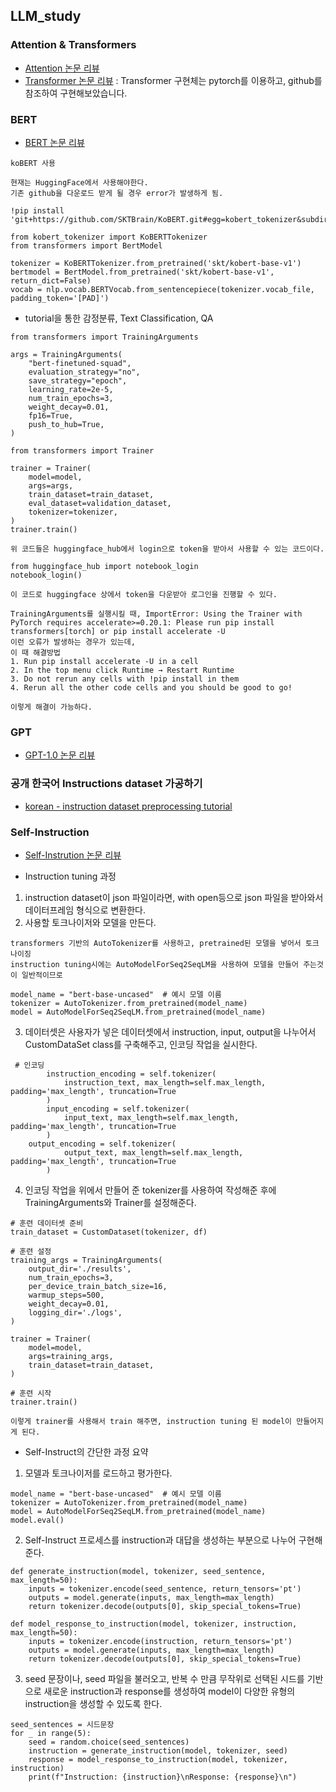 ## LLM_study

### Attention & Transformers
- [Attention 논문 리뷰](https://pred0771.tistory.com/212)
- [Transformer 논문 리뷰](https://pred0771.tistory.com/213) : Transformer 구현체는 pytorch를 이용하고, github를 참조하여 구현해보았습니다.

### BERT
- [BERT 논문 리뷰](https://pred0771.tistory.com/215)
```
koBERT 사용

현재는 HuggingFace에서 사용해야한다.
기존 github을 다운로드 받게 될 경우 error가 발생하게 됨.

!pip install 'git+https://github.com/SKTBrain/KoBERT.git#egg=kobert_tokenizer&subdirectory=kobert_hf'

from kobert_tokenizer import KoBERTTokenizer
from transformers import BertModel

tokenizer = KoBERTTokenizer.from_pretrained('skt/kobert-base-v1')
bertmodel = BertModel.from_pretrained('skt/kobert-base-v1', return_dict=False)
vocab = nlp.vocab.BERTVocab.from_sentencepiece(tokenizer.vocab_file, padding_token='[PAD]')
```
- tutorial을 통한 감정분류, Text Classification, QA
```
from transformers import TrainingArguments

args = TrainingArguments(
    "bert-finetuned-squad",
    evaluation_strategy="no",
    save_strategy="epoch",
    learning_rate=2e-5,
    num_train_epochs=3,
    weight_decay=0.01,
    fp16=True,
    push_to_hub=True,
)

from transformers import Trainer

trainer = Trainer(
    model=model,
    args=args,
    train_dataset=train_dataset,
    eval_dataset=validation_dataset,
    tokenizer=tokenizer,
)
trainer.train()

위 코드들은 huggingface_hub에서 login으로 token을 받아서 사용할 수 있는 코드이다.

from huggingface_hub import notebook_login
notebook_login()

이 코드로 huggingface 상에서 token을 다운받아 로그인을 진행할 수 있다.

TrainingArguments를 실행시킬 때, ImportError: Using the Trainer with PyTorch requires accelerate>=0.20.1: Please run pip install transformers[torch] or pip install accelerate -U
이런 오류가 발생하는 경우가 있는데,
이 때 해결방법
1. Run pip install accelerate -U in a cell
2. In the top menu click Runtime → Restart Runtime
3. Do not rerun any cells with !pip install in them
4. Rerun all the other code cells and you should be good to go!

이렇게 해결이 가능하다.
```

### GPT
- [GPT-1.0 논문 리뷰](https://pred0771.tistory.com/216)


### 공개 한국어 Instructions dataset 가공하기
- [korean - instruction dataset preprocessing tutorial](https://github.com/LEE-hyeon0771/instruction_dataset/tree/main)

### Self-Instruction
- [Self-Instrution 논문 리뷰](https://pred0771.tistory.com/220)


- Instruction tuning 과정

1. instruction dataset이 json 파일이라면, with open등으로 json 파일을 받아와서 데이터프레임 형식으로 변환한다.
2. 사용할 토크나이저와 모델을 만든다.

```
transformers 기반의 AutoTokenizer를 사용하고, pretrained된 모델을 넣어서 토크나이징
instruction tuning시에는 AutoModelForSeq2SeqLM을 사용하여 모델을 만들어 주는것이 일반적이므로

model_name = "bert-base-uncased"  # 예시 모델 이름
tokenizer = AutoTokenizer.from_pretrained(model_name)
model = AutoModelForSeq2SeqLM.from_pretrained(model_name)
```

3. 데이터셋은 사용자가 넣은 데이터셋에서 instruction, input, output을 나누어서 CustomDataSet class를 구축해주고, 인코딩 작업을 실시한다.

``` 
 # 인코딩
        instruction_encoding = self.tokenizer(
            instruction_text, max_length=self.max_length, padding='max_length', truncation=True
        )
        input_encoding = self.tokenizer(
            input_text, max_length=self.max_length, padding='max_length', truncation=True
        )
	output_encoding = self.tokenizer(
            output_text, max_length=self.max_length, padding='max_length', truncation=True
        )
```

4. 인코딩 작업을 위에서 만들어 준 tokenizer를 사용하여 작성해준 후에 TrainingArguments와 Trainer를 설정해준다.

```
# 훈련 데이터셋 준비
train_dataset = CustomDataset(tokenizer, df)

# 훈련 설정
training_args = TrainingArguments(
    output_dir='./results',          
    num_train_epochs=3,              
    per_device_train_batch_size=16,  
    warmup_steps=500,                
    weight_decay=0.01,               
    logging_dir='./logs',            
)

trainer = Trainer(
    model=model,
    args=training_args,
    train_dataset=train_dataset,
)

# 훈련 시작
trainer.train()

이렇게 trainer를 사용해서 train 해주면, instruction tuning 된 model이 만들어지게 된다.

```

- Self-Instruct의 간단한 과정 요약
1. 모델과 토크나이저를 로드하고 평가한다.
```
model_name = "bert-base-uncased"  # 예시 모델 이름
tokenizer = AutoTokenizer.from_pretrained(model_name)
model = AutoModelForSeq2SeqLM.from_pretrained(model_name)
model.eval()
```

2. Self-Instruct 프로세스를 instruction과 대답을 생성하는 부분으로 나누어 구현해 준다.
```
def generate_instruction(model, tokenizer, seed_sentence, max_length=50):
    inputs = tokenizer.encode(seed_sentence, return_tensors='pt')
    outputs = model.generate(inputs, max_length=max_length)
    return tokenizer.decode(outputs[0], skip_special_tokens=True)

def model_response_to_instruction(model, tokenizer, instruction, max_length=50):
    inputs = tokenizer.encode(instruction, return_tensors='pt')
    outputs = model.generate(inputs, max_length=max_length)
    return tokenizer.decode(outputs[0], skip_special_tokens=True)
```

3. seed 문장이나, seed 파일을 불러오고, 반복 수 만큼 무작위로 선택된 시드를 기반으로 새로운 instruction과 response를 생성하여 model이 다양한 유형의 instruction을 생성할 수 있도록 한다.
```
seed_sentences = 시드문장
for _ in range(5):
    seed = random.choice(seed_sentences)
    instruction = generate_instruction(model, tokenizer, seed)
    response = model_response_to_instruction(model, tokenizer, instruction)
    print(f"Instruction: {instruction}\nResponse: {response}\n")
```

